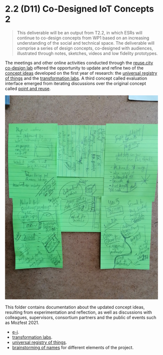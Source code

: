 # 2.2 (D11) Co-Designed IoT Concepts 2

> This deliverable will be an output from T2.2, in which ESRs will continue to co-design concepts from WP1 based on an increasing understanding of the social and technical space. The deliverable will comprise a series of design concepts, co-designed with audiences, illustrated through notes, sketches, videos and low fidelity prototypes.

The meetings and other online activities conducted through the [reuse.city co-design lab](../D13_deployment-datasets/reuse-city) offered the opportunity to update and refine two of the [concept ideas](https://is.efeefe.me/concepts) developed on the first year of research: the [universal registry of things](https://is.efeefe.me/concepts/universal-registry-things) and the [transformation labs](https://is.efeefe.me/concepts/transformation-lab). A third concept called evaluation interface emerged from iterating discussions over the original concept called [point and reuse](https://is.efeefe.me/concepts/point-reuse).

![Updating concepts](concepts.jpg)

This folder contains documentation about the updated concept ideas, resulting from experimentation and reflection, as well as discussions with colleagues, supervisors, consortium partners and the public of events such as Mozfest 2021.

- [e-i](e-i).
- [transformation labs](transformation-labs).
- [universal registry of things](universal-registry).
- [brainstorming of names](naming.md) for different elements of the project.
